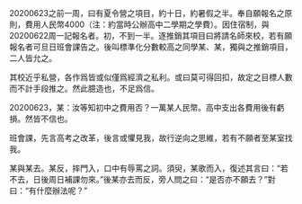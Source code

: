 <!--
.. title: 20200623夏令營事件
.. slug: 20200623xia-ling-ying-shi-jian
.. date: 2020-06-24 12:47:41 UTC
.. tags: 我的高中
.. category: 
.. link: 
.. description: 
.. type: text
-->

20200623之前一周，曰有夏令營之項目，約十日，約暑假之半。奉自願報名之原則，費用人民幣4000（注：約當時公辦高中二學期之學費）。因住宿制，與20200622周一記報名者。初，不到一半。逐推銷其項目曰將請名師來校，若有願報名者可旦日班會課告之。後叫標準化分數較高之同學某、某，獨與之推銷項目，二人皆允之。

其校近乎私營，各作爲皆或似僅爲經濟之私利。或曰莫可得回扣，故定之目標人數而不計手段推之。然此臆造也，不足爲信。

20200623，某：汝等知初中之費用否？一萬某人民幣。高中支出各費用後有虧損。然皆不信也。

班會課，先言高考之改革，後言或懼見我，故行逆向之思維，若有不願者至某室找我。

某與某去。某反，摔門入，口中有辱罵之詞。須臾，某歌而入，復述其言曰：“若不去，日後周日補課勿來。”後某亦去而反，旁人問之曰：“是否亦不願去？”對曰：“有什麼辦法呢？”
